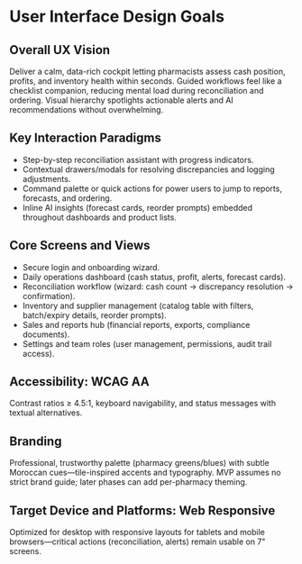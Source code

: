 # User Interface Design Goals

## Overall UX Vision
Deliver a calm, data-rich cockpit letting pharmacists assess cash position, profits, and inventory health within seconds. Guided workflows feel like a checklist companion, reducing mental load during reconciliation and ordering. Visual hierarchy spotlights actionable alerts and AI recommendations without overwhelming.

## Key Interaction Paradigms
- Step-by-step reconciliation assistant with progress indicators.
- Contextual drawers/modals for resolving discrepancies and logging adjustments.
- Command palette or quick actions for power users to jump to reports, forecasts, and ordering.
- Inline AI insights (forecast cards, reorder prompts) embedded throughout dashboards and product lists.

## Core Screens and Views
- Secure login and onboarding wizard.
- Daily operations dashboard (cash status, profit, alerts, forecast cards).
- Reconciliation workflow (wizard: cash count → discrepancy resolution → confirmation).
- Inventory and supplier management (catalog table with filters, batch/expiry details, reorder prompts).
- Sales and reports hub (financial reports, exports, compliance documents).
- Settings and team roles (user management, permissions, audit trail access).

## Accessibility: WCAG AA
Contrast ratios ≥ 4.5:1, keyboard navigability, and status messages with textual alternatives.

## Branding
Professional, trustworthy palette (pharmacy greens/blues) with subtle Moroccan cues—tile-inspired accents and typography. MVP assumes no strict brand guide; later phases can add per-pharmacy theming.

## Target Device and Platforms: Web Responsive
Optimized for desktop with responsive layouts for tablets and mobile browsers—critical actions (reconciliation, alerts) remain usable on 7" screens.
